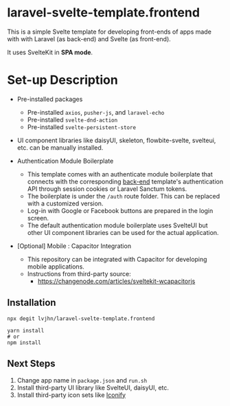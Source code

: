 # laravel-svelte-template.frontend

This is a simple Svelte template for developing front-ends of apps
made with with Laravel (as back-end) and Svelte (as front-end).

It uses SvelteKit in **SPA mode**.

# Set-up Description

* Pre-installed packages
  * Pre-installed `axios`, `pusher-js`, and `laravel-echo`
  * Pre-installed `svelte-dnd-action`
  * Pre-installed `svelte-persistent-store`

* UI component libraries like daisyUI, skeleton, flowbite-svelte, svelteui, etc. can be manually installed. 

* Authentication Module Boilerplate
  * This template comes with an authenticate module boilerplate that
    connects with the corresponding [back-end](https://github.com/lvjhn/laravel9-svelte3-template.backend) 
    template's authentication API through session cookies or Laravel Sanctum
    tokens. 
  * The boilerplate is under the `/auth` route folder. This can be replaced 
    with a customized version. 
  * Log-in with Google or Facebook buttons are prepared in the login screen. 
  * The default authentication module boilerplate uses SvelteUI but other 
    UI component libraries can be used for the actual application.

* [Optional] Mobile : Capacitor Integration
  * This repository can be integrated with Capacitor for developing
    mobile applications.
  * Instructions from third-party source: 
    * https://changenode.com/articles/sveltekit-wcapacitorjs

## Installation 
```
npx degit lvjhn/laravel-svelte-template.frontend
``` 

```
yarn install 
# or 
npm install
```

## Next Steps 
1. Change app name in `package.json` and `run.sh` 
2. Install third-party UI library like SvelteUI, daisyUI, etc.
3. Install third-party icon sets like [Iconify](https://docs.iconify.design/icon-components/svelte/)

